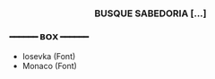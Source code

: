 <h3 style="text-align: center"> BUSQUE SABEDORIA [...] <h3>

<h4>━━━━━━ 𝗕𝗢𝗫 ━━━━━━</h4>
  <ul>
    <li> Iosevka (Font)</li>
    <li> Monaco (Font)</li>
  </ul>
